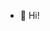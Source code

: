 - 👋 Hi!

<!---
anton-dvorson-epam/anton-dvorson-epam is a ✨ special ✨ repository because its `README.md` (this file) appears on your GitHub profile.
You can click the Preview link to take a look at your changes.
--->
